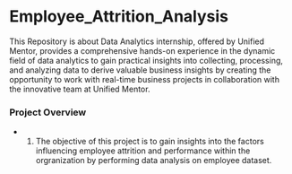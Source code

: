 # Employee_Attrition_Analysis
This Repository is about Data Analytics internship, offered by Unified Mentor, provides a comprehensive hands-on experience in the dynamic field of data analytics to gain practical insights 
into collecting, processing, and analyzing data to derive valuable business insights by creating the opportunity to work with real-time business projects in collaboration with the
innovative team at Unified Mentor.
<br>
<h3>Project Overview</h3>
<ul>
  <li>
    <ol type = "1">
    <li>The objective of this project is to gain insights into the factors influencing employee attrition and performance within the orgranization by performing data analysis on employee dataset.</li>
  </li>
</ul>


